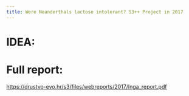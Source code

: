 ```yaml
---
title: Were Neanderthals lactose intolerant? S3++ Project in 2017 
---
```



# IDEA: 



# Full report:
https://drustvo-evo.hr/s3/files/webreports/2017/Inga_report.pdf
